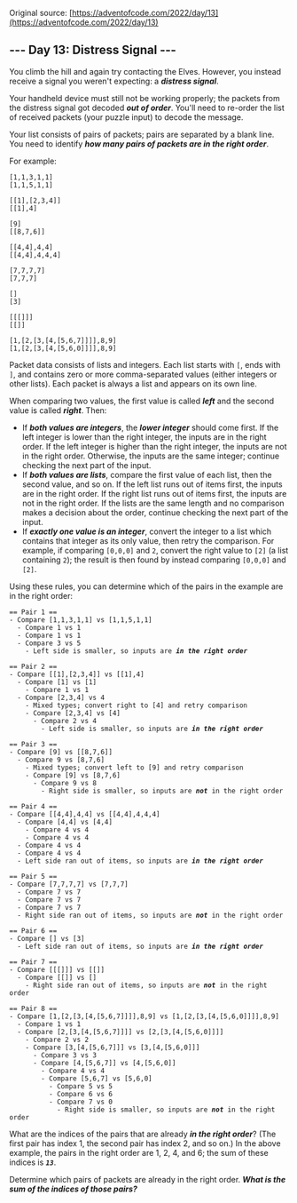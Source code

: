 Original source: [https://adventofcode.com/2022/day/13](https://adventofcode.com/2022/day/13)

## --- Day 13: Distress Signal ---

You climb the hill and again try contacting the Elves. However, you instead receive a signal you weren't expecting: a <em><strong>distress signal</strong></em>.

Your handheld device must still not be working properly; the packets from the distress signal got decoded <em><strong>out of order</strong></em>. You'll need to re-order the list of received packets (your puzzle input) to decode the message.

Your list consists of pairs of packets; pairs are separated by a blank line. You need to identify <em><strong>how many pairs of packets are in the right order</strong></em>.

For example:

<pre>
<code>[1,1,3,1,1]
[1,1,5,1,1]

[[1],[2,3,4]]
[[1],4]

[9]
[[8,7,6]]

[[4,4],4,4]
[[4,4],4,4,4]

[7,7,7,7]
[7,7,7]

[]
[3]

[[[]]]
[[]]

[1,[2,[3,[4,[5,6,7]]]],8,9]
[1,[2,[3,[4,[5,6,0]]]],8,9]</code>
</pre>

<span title="The snailfish called. They want their distress signal back.">Packet data consists of lists and integers.</span> Each list starts with <code>[</code>, ends with <code>]</code>, and contains zero or more comma-separated values (either integers or other lists). Each packet is always a list and appears on its own line.

When comparing two values, the first value is called <em><strong>left</strong></em> and the second value is called <em><strong>right</strong></em>. Then:

<ul>
    <li>
        If <em><strong>both values are integers</strong></em>, the <em><strong>lower integer</strong></em> should come first. If the left integer is lower than the right integer, the inputs are in the right order. If the left integer is higher than the right integer, the inputs are not in the right order. Otherwise, the inputs are the same integer; continue checking the next part of the input.
    </li>
    <li>
        If <em><strong>both values are lists</strong></em>, compare the first value of each list, then the second value, and so on. If the left list runs out of items first, the inputs are in the right order. If the right list runs out of items first, the inputs are not in the right order. If the lists are the same length and no comparison makes a decision about the order, continue checking the next part of the input.
    </li>
    <li>
        If <em><strong>exactly one value is an integer</strong></em>, convert the integer to a list which contains that integer as its only value, then retry the comparison. For example, if comparing <code>[0,0,0]</code> and <code>2</code>, convert the right value to <code>[2]</code> (a list containing <code>2</code>); the result is then found by instead comparing <code>[0,0,0]</code> and <code>[2]</code>.
    </li>
</ul>

Using these rules, you can determine which of the pairs in the example are in the right order:

<pre>
<code>== Pair 1 ==
- Compare [1,1,3,1,1] vs [1,1,5,1,1]
  - Compare 1 vs 1
  - Compare 1 vs 1
  - Compare 3 vs 5
    - Left side is smaller, so inputs are <em><strong>in the right order</strong></em>

== Pair 2 ==
- Compare [[1],[2,3,4]] vs [[1],4]
  - Compare [1] vs [1]
    - Compare 1 vs 1
  - Compare [2,3,4] vs 4
    - Mixed types; convert right to [4] and retry comparison
    - Compare [2,3,4] vs [4]
      - Compare 2 vs 4
        - Left side is smaller, so inputs are <em><strong>in the right order</strong></em>

== Pair 3 ==
- Compare [9] vs [[8,7,6]]
  - Compare 9 vs [8,7,6]
    - Mixed types; convert left to [9] and retry comparison
    - Compare [9] vs [8,7,6]
      - Compare 9 vs 8
        - Right side is smaller, so inputs are <em><strong>not</strong></em> in the right order

== Pair 4 ==
- Compare [[4,4],4,4] vs [[4,4],4,4,4]
  - Compare [4,4] vs [4,4]
    - Compare 4 vs 4
    - Compare 4 vs 4
  - Compare 4 vs 4
  - Compare 4 vs 4
  - Left side ran out of items, so inputs are <em><strong>in the right order</strong></em>

== Pair 5 ==
- Compare [7,7,7,7] vs [7,7,7]
  - Compare 7 vs 7
  - Compare 7 vs 7
  - Compare 7 vs 7
  - Right side ran out of items, so inputs are <em><strong>not</strong></em> in the right order

== Pair 6 ==
- Compare [] vs [3]
  - Left side ran out of items, so inputs are <em><strong>in the right order</strong></em>

== Pair 7 ==
- Compare [[[]]] vs [[]]
  - Compare [[]] vs []
    - Right side ran out of items, so inputs are <em><strong>not</strong></em> in the right order

== Pair 8 ==
- Compare [1,[2,[3,[4,[5,6,7]]]],8,9] vs [1,[2,[3,[4,[5,6,0]]]],8,9]
  - Compare 1 vs 1
  - Compare [2,[3,[4,[5,6,7]]]] vs [2,[3,[4,[5,6,0]]]]
    - Compare 2 vs 2
    - Compare [3,[4,[5,6,7]]] vs [3,[4,[5,6,0]]]
      - Compare 3 vs 3
      - Compare [4,[5,6,7]] vs [4,[5,6,0]]
        - Compare 4 vs 4
        - Compare [5,6,7] vs [5,6,0]
          - Compare 5 vs 5
          - Compare 6 vs 6
          - Compare 7 vs 0
            - Right side is smaller, so inputs are <em><strong>not</strong></em> in the right order</code>
</pre>

What are the indices of the pairs that are already <em><strong>in the right order</strong></em>? (The first pair has index 1, the second pair has index 2, and so on.) In the above example, the pairs in the right order are 1, 2, 4, and 6; the sum of these indices is <code><em><strong>13</strong></em></code>.

Determine which pairs of packets are already in the right order. <em><strong>What is the sum of the indices of those pairs?</strong></em>
